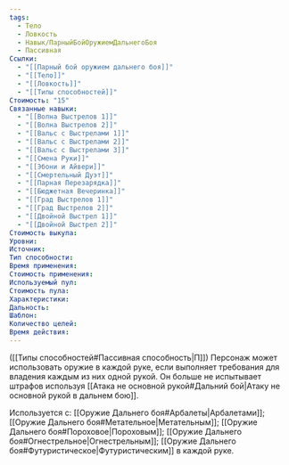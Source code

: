```yaml
---
tags:
  - Тело
  - Ловкость
  - Навык/ПарныйБойОружиемДальнегоБоя
  - Пассивная
Ссылки:
  - "[[Парный бой оружием дальнего боя]]"
  - "[[Тело]]"
  - "[[Ловкость]]"
  - "[[Типы способностей]]"
Стоимость: "15"
Связанные навыки:
  - "[[Волна Выстрелов 1]]"
  - "[[Волна Выстрелов 2]]"
  - "[[Вальс с Выстрелами 1]]"
  - "[[Вальс с Выстрелами 2]]"
  - "[[Вальс с Выстрелами 3]]"
  - "[[Смена Руки]]"
  - "[[Эбони и Айвери]]"
  - "[[Смертельный Дуэт]]"
  - "[[Парная Перезарядка]]"
  - "[[Бюджетная Вечеринка]]"
  - "[[Град Выстрелов 1]]"
  - "[[Град Выстрелов 2]]"
  - "[[Двойной Выстрел 1]]"
  - "[[Двойной Выстрел 2]]"
Стоимость выкупа:
Уровни:
Источник:
Тип способности:
Время применения:
Стоимость применения:
Используемый пул:
Стоимость пула:
Характеристики:
Дальность:
Шаблон:
Количество целей:
Время действия:
---
```

([[Типы способностей#Пассивная способность|П]]) Персонаж может использовать оружие в каждой руке, если выполняет требования для владения каждым из них одной рукой. Он больше не испытывает штрафов используя [[Атака не основной рукой#Дальний бой|Атаку не основной рукой в дальнем бою]].

Используется с: [[Оружие Дальнего боя#Арбалеты|Арбалетами]]; [[Оружие Дальнего боя#Метательное|Метательным]]; [[Оружие Дальнего боя#Пороховое|Пороховым]]; [[Оружие Дальнего боя#Огнестрельное|Огнестрельным]]; [[Оружие Дальнего боя#Футуристическое|Футуристическим]] в каждой руке.